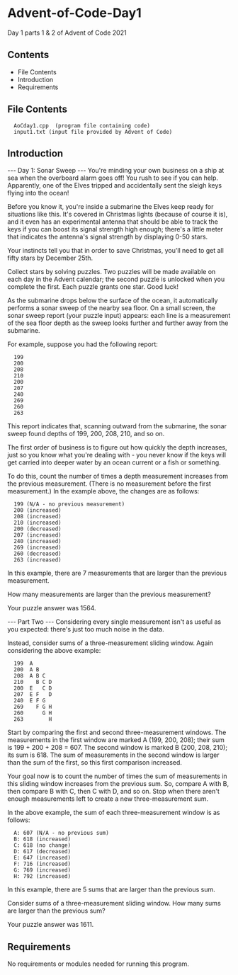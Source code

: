 # Advent-of-Code-Day1
Day 1 parts 1 &amp; 2 of Advent of Code 2021

Contents
---------------------
* File Contents
* Introduction
* Requirements

## File Contents

      AoCday1.cpp  (program file containing code)
      input1.txt (input file provided by Advent of Code)

## Introduction
--- Day 1: Sonar Sweep ---
You're minding your own business on a ship at sea when the overboard alarm goes off! You rush to see if you can help. Apparently, one of the Elves tripped and accidentally sent the sleigh keys flying into the ocean!

Before you know it, you're inside a submarine the Elves keep ready for situations like this. It's covered in Christmas lights (because of course it is), and it even has an experimental antenna that should be able to track the keys if you can boost its signal strength high enough; there's a little meter that indicates the antenna's signal strength by displaying 0-50 stars.

Your instincts tell you that in order to save Christmas, you'll need to get all fifty stars by December 25th.

Collect stars by solving puzzles. Two puzzles will be made available on each day in the Advent calendar; the second puzzle is unlocked when you complete the first. Each puzzle grants one star. Good luck!

As the submarine drops below the surface of the ocean, it automatically performs a sonar sweep of the nearby sea floor. On a small screen, the sonar sweep report (your puzzle input) appears: each line is a measurement of the sea floor depth as the sweep looks further and further away from the submarine.

For example, suppose you had the following report:

      199
      200
      208
      210
      200
      207
      240
      269
      260
      263
This report indicates that, scanning outward from the submarine, the sonar sweep found depths of 199, 200, 208, 210, and so on.

The first order of business is to figure out how quickly the depth increases, just so you know what you're dealing with - you never know if the keys will get carried into deeper water by an ocean current or a fish or something.

To do this, count the number of times a depth measurement increases from the previous measurement. (There is no measurement before the first measurement.) In the example above, the changes are as follows:

      199 (N/A - no previous measurement)
      200 (increased)
      208 (increased)
      210 (increased)
      200 (decreased)
      207 (increased)
      240 (increased)
      269 (increased)
      260 (decreased)
      263 (increased)
In this example, there are 7 measurements that are larger than the previous measurement.

How many measurements are larger than the previous measurement?

Your puzzle answer was 1564.

--- Part Two ---
Considering every single measurement isn't as useful as you expected: there's just too much noise in the data.

Instead, consider sums of a three-measurement sliding window. Again considering the above example:

      199  A      
      200  A B    
      208  A B C  
      210    B C D
      200  E   C D
      207  E F   D
      240  E F G  
      269    F G H
      260      G H
      263        H
Start by comparing the first and second three-measurement windows. The measurements in the first window are marked A (199, 200, 208); their sum is 199 + 200 + 208 = 607. The second window is marked B (200, 208, 210); its sum is 618. The sum of measurements in the second window is larger than the sum of the first, so this first comparison increased.

Your goal now is to count the number of times the sum of measurements in this sliding window increases from the previous sum. So, compare A with B, then compare B with C, then C with D, and so on. Stop when there aren't enough measurements left to create a new three-measurement sum.

In the above example, the sum of each three-measurement window is as follows:

      A: 607 (N/A - no previous sum)
      B: 618 (increased)
      C: 618 (no change)
      D: 617 (decreased)
      E: 647 (increased)
      F: 716 (increased)
      G: 769 (increased)
      H: 792 (increased)
In this example, there are 5 sums that are larger than the previous sum.

Consider sums of a three-measurement sliding window. How many sums are larger than the previous sum?

Your puzzle answer was 1611.

## Requirements
No requirements or modules needed for running this program.
